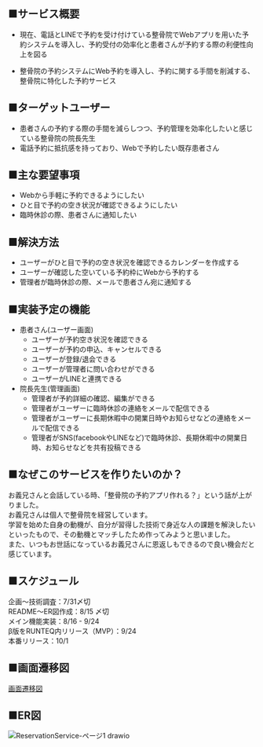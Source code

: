 ## ■サービス概要
- 現在、電話とLINEで予約を受け付けている整骨院でWebアプリを用いた予約システムを導入し、予約受付の効率化と患者さんが予約する際の利便性向上を図る

- 整骨院の予約システムにWeb予約を導入し、予約に関する手間を削減する、整骨院に特化した予約サービス

## ■ターゲットユーザー
- 患者さんの予約する際の手間を減らしつつ、予約管理を効率化したいと感じている整骨院の院長先生
- 電話予約に抵抗感を持っており、Webで予約したい既存患者さん

## ■主な要望事項
- Webから手軽に予約できるようにしたい
- ひと目で予約の空き状況が確認できるようにしたい
- 臨時休診の際、患者さんに通知したい

## ■解決方法
- ユーザーがひと目で予約の空き状況を確認できるカレンダーを作成する
- ユーザーが確認した空いている予約枠にWebから予約する
- 管理者が臨時休診の際、メールで患者さん宛に通知する

## ■実装予定の機能
- 患者さん(ユーザー画面)
  - ユーザーが予約空き状況を確認できる
  - ユーザーが予約の申込、キャンセルできる
  - ユーザーが登録/退会できる
  - ユーザーが管理者に問い合わせができる
  - ユーザーがLINEと連携できる
- 院長先生(管理画面)
  - 管理者が予約詳細の確認、編集ができる
  - 管理者がユーザーに臨時休診の連絡をメールで配信できる
  - 管理者がユーザーに長期休暇中の開業日時やお知らせなどの連絡をメールで配信できる
  - 管理者がSNS(facebookやLINEなど)で臨時休診、長期休暇中の開業日時、お知らせなどを共有投稿できる

## ■なぜこのサービスを作りたいのか？
お義兄さんと会話している時、「整骨院の予約アプリ作れる？」という話が上がりました。  
お義兄さんは個人で整骨院を経営しています。  
学習を始めた自身の動機が、自分が習得した技術で身近な人の課題を解決したいといったもので、その動機とマッチしたため作ってみようと思いました。  
また、いつもお世話になっているお義兄さんに恩返しもできるので良い機会だと感じています。

## ■スケジュール
企画〜技術調査：7/31〆切  
README〜ER図作成：8/15 〆切  
メイン機能実装：8/16 - 9/24  
β版をRUNTEQ内リリース（MVP）：9/24  
本番リリース：10/1

## ■画面遷移図
[画面遷移図](https://www.figma.com/file/lQEcnkcNB7vsQtcLOe8gAM/%E7%94%BB%E9%9D%A2%E9%81%B7%E7%A7%BB%E5%9B%B3_%E6%95%B4%E9%AA%A8%E9%99%A2%E4%BA%88%E7%B4%84%E3%82%B5%E3%83%BC%E3%83%93%E3%82%B9?node-id=11%3A21)

## ■ER図
![ReservationService-ページ1 drawio](https://user-images.githubusercontent.com/94113387/189517301-b2064aae-af89-4622-bd03-49d7a79c085d.png)



